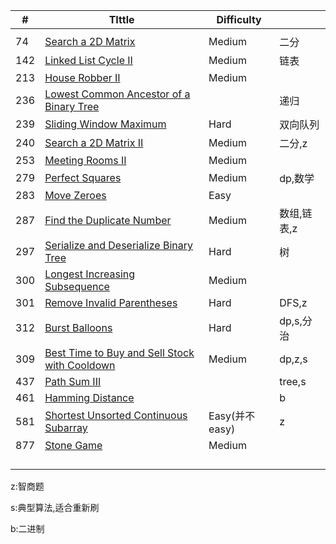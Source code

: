 | #    | TIttle                                                       | Difficulty     |             |
| ---- | ------------------------------------------------------------ | -------------- | ----------- |
|      |                                                              |                |             |
| 74   | [Search a 2D Matrix](./74.md)                                | Medium         | 二分        |
| 142  | [Linked List Cycle II](./142.md)                             | Medium         | 链表        |
| 213  | [House Robber II](./213.md)                                  | Medium         |             |
| 236  | [Lowest Common Ancestor of a Binary Tree](./236.md)          |                | 递归        |
| 239  | [Sliding Window Maximum](./239.md)                           | Hard           | 双向队列    |
| 240  | [Search a 2D Matrix II](./240.md)                            | Medium         | 二分,z      |
| 253  | [Meeting Rooms II](./253.md)                                 | Medium         |             |
| 279  | [Perfect Squares](./279.md)                                  | Medium         | dp,数学     |
| 283  | [Move Zeroes](./283.md)                                      | Easy           |             |
| 287  | [Find the Duplicate Number](./287.md)                        | Medium         | 数组,链表,z |
| 297  | [Serialize and Deserialize Binary Tree](./297.md)            | Hard           | 树          |
| 300  | [Longest Increasing Subsequence](./300.md)                   | Medium         |             |
| 301  | [Remove Invalid Parentheses](./301.md)                       | Hard           | DFS,z       |
| 312  | [Burst Balloons](./312.md)                                   | Hard           | dp,s,分治   |
| 309  | [Best Time to Buy and Sell Stock with Cooldown](./309.md)    | Medium         | dp,z,s      |
| 437  | [Path Sum III](./437.md)                                     |                | tree,s      |
| 461  | [Hamming Distance](./461.md)                                 |                | b           |
| 581  | [Shortest Unsorted Continuous Subarray](./581.md)            | Easy(并不easy) | z           |
| 877  | [Stone Game](https://leetcode.com/problems/stone-game/description/) | Medium         |             |
|      |                                                              |                |             |
|      |                                                              |                |             |
|      |                                                              |                |             |
|      |                                                              |                |             |

z:智商题

s:典型算法,适合重新刷

b:二进制

